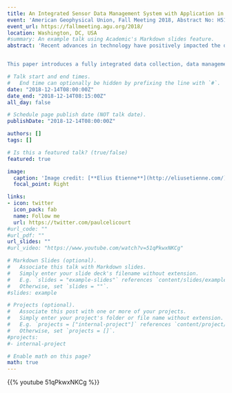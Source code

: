 ```yaml
---
title: An Integrated Sensor Data Management System with Application in Hydrology
event: 'American Geophysical Union, Fall Meeting 2018, Abstract No: H51E-01'
event_url: https://fallmeeting.agu.org/2018/
location: Washington, DC, USA
#summary: An example talk using Academic's Markdown slides feature.
abstract: 'Recent advances in technology have positively impacted the development of sensor networks. However, data management, a vital aspect of the sensor data collection process, has failed to keep pace. Therefore, current hydrological sensing solutions often suffer from a lack of homogenous metadata descriptions for both instrumentation and data item collected. These shortcomings may be attributed to the fact that the solutions are developed around data loggers which are not designed nor programmed to capture, operate on, and serve observations and accompanying metadata in a network. This makes sensors and sensor networks agnostic to each other and thus inherently creates the conditions for a heterogeneous mix of different semantic and syntactic systems. Such an inconsistency increases considerably the workload in the sensor post-deployment phase and human error in the installed data management system. 


This paper introduces a fully integrated data collection, data management and data curation solution designed to a) overcome the sensor-and-data management schism in hydrological observation systems and b) involve minimal human effort and expertise for its operation. It is composed of a) a software framework that supports metadata capture at the outset of the sensor deployment phase, data management, access, analysis and publication, to name a few and b) a sensor platform named TranscodX. TranscodX sets itself apart from dataloggers, in its capability to capture, transcode, and stream sensor measurements and corresponding metadata to an embedded standard data management framework. TranscodX further supports the capture, integration and processing of community-defined semantics and syntax using controlled vocabularies needed to enable information systems interoperability. Because of its extended capabilities, we labeled it a Transcoder rather than a data logger.'

# Talk start and end times.
#   End time can optionally be hidden by prefixing the line with `#`.
date: "2018-12-14T08:00:00Z"
date_end: "2018-12-14T08:15:00Z"
all_day: false

# Schedule page publish date (NOT talk date).
publishDate: "2018-12-14T08:00:00Z"

authors: []
tags: []

# Is this a featured talk? (true/false)
featured: true

image:
  caption: 'Image credit: [**Elius Etienne**](http://eliusetienne.com/)'
  focal_point: Right

links:
- icon: twitter
  icon_pack: fab
  name: Follow me
  url: https://twitter.com/paulcelicourt
#url_code: ""
#url_pdf: ""
url_slides: ""
#url_video: "https://www.youtube.com/watch?v=51qPkwxNKCg"

# Markdown Slides (optional).
#   Associate this talk with Markdown slides.
#   Simply enter your slide deck's filename without extension.
#   E.g. `slides = "example-slides"` references `content/slides/example-slides.md`.
#   Otherwise, set `slides = ""`.
#slides: example

# Projects (optional).
#   Associate this post with one or more of your projects.
#   Simply enter your project's folder or file name without extension.
#   E.g. `projects = ["internal-project"]` references `content/project/deep-learning/index.md`.
#   Otherwise, set `projects = []`.
#projects:
#- internal-project

# Enable math on this page?
math: true
---
```

{{% youtube 51qPkwxNKCg %}}
